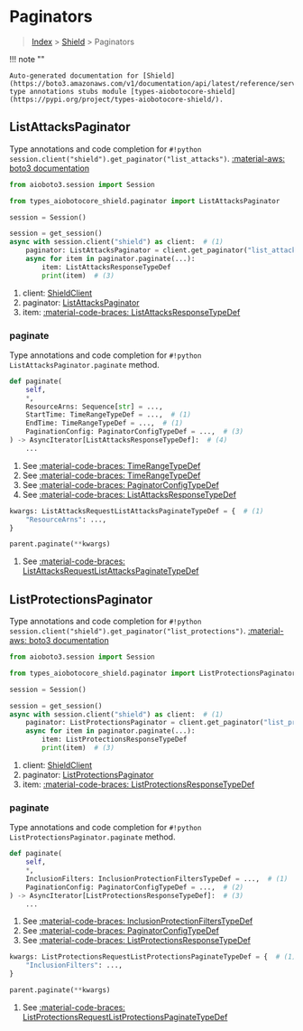 # Paginators

> [Index](../README.md) > [Shield](./README.md) > Paginators

!!! note ""

    Auto-generated documentation for [Shield](https://boto3.amazonaws.com/v1/documentation/api/latest/reference/services/shield.html#Shield)
    type annotations stubs module [types-aiobotocore-shield](https://pypi.org/project/types-aiobotocore-shield/).

## ListAttacksPaginator

Type annotations and code completion for `#!python session.client("shield").get_paginator("list_attacks")`.
[:material-aws: boto3 documentation](https://boto3.amazonaws.com/v1/documentation/api/latest/reference/services/shield.html#Shield.Paginator.ListAttacks)

```python title="Usage example"
from aioboto3.session import Session

from types_aiobotocore_shield.paginator import ListAttacksPaginator

session = Session()

session = get_session()
async with session.client("shield") as client:  # (1)
    paginator: ListAttacksPaginator = client.get_paginator("list_attacks")  # (2)
    async for item in paginator.paginate(...):
        item: ListAttacksResponseTypeDef
        print(item)  # (3)
```

1. client: [ShieldClient](./client.md)
2. paginator: [ListAttacksPaginator](./paginators.md#listattackspaginator)
3. item: [:material-code-braces: ListAttacksResponseTypeDef](./type_defs.md#listattacksresponsetypedef) 


### paginate

Type annotations and code completion for `#!python ListAttacksPaginator.paginate` method.

```python title="Method definition"
def paginate(
    self,
    *,
    ResourceArns: Sequence[str] = ...,
    StartTime: TimeRangeTypeDef = ...,  # (1)
    EndTime: TimeRangeTypeDef = ...,  # (1)
    PaginationConfig: PaginatorConfigTypeDef = ...,  # (3)
) -> AsyncIterator[ListAttacksResponseTypeDef]:  # (4)
    ...
```

1. See [:material-code-braces: TimeRangeTypeDef](./type_defs.md#timerangetypedef) 
2. See [:material-code-braces: TimeRangeTypeDef](./type_defs.md#timerangetypedef) 
3. See [:material-code-braces: PaginatorConfigTypeDef](./type_defs.md#paginatorconfigtypedef) 
4. See [:material-code-braces: ListAttacksResponseTypeDef](./type_defs.md#listattacksresponsetypedef) 


```python title="Usage example with kwargs"
kwargs: ListAttacksRequestListAttacksPaginateTypeDef = {  # (1)
    "ResourceArns": ...,
}

parent.paginate(**kwargs)
```

1. See [:material-code-braces: ListAttacksRequestListAttacksPaginateTypeDef](./type_defs.md#listattacksrequestlistattackspaginatetypedef) 
## ListProtectionsPaginator

Type annotations and code completion for `#!python session.client("shield").get_paginator("list_protections")`.
[:material-aws: boto3 documentation](https://boto3.amazonaws.com/v1/documentation/api/latest/reference/services/shield.html#Shield.Paginator.ListProtections)

```python title="Usage example"
from aioboto3.session import Session

from types_aiobotocore_shield.paginator import ListProtectionsPaginator

session = Session()

session = get_session()
async with session.client("shield") as client:  # (1)
    paginator: ListProtectionsPaginator = client.get_paginator("list_protections")  # (2)
    async for item in paginator.paginate(...):
        item: ListProtectionsResponseTypeDef
        print(item)  # (3)
```

1. client: [ShieldClient](./client.md)
2. paginator: [ListProtectionsPaginator](./paginators.md#listprotectionspaginator)
3. item: [:material-code-braces: ListProtectionsResponseTypeDef](./type_defs.md#listprotectionsresponsetypedef) 


### paginate

Type annotations and code completion for `#!python ListProtectionsPaginator.paginate` method.

```python title="Method definition"
def paginate(
    self,
    *,
    InclusionFilters: InclusionProtectionFiltersTypeDef = ...,  # (1)
    PaginationConfig: PaginatorConfigTypeDef = ...,  # (2)
) -> AsyncIterator[ListProtectionsResponseTypeDef]:  # (3)
    ...
```

1. See [:material-code-braces: InclusionProtectionFiltersTypeDef](./type_defs.md#inclusionprotectionfilterstypedef) 
2. See [:material-code-braces: PaginatorConfigTypeDef](./type_defs.md#paginatorconfigtypedef) 
3. See [:material-code-braces: ListProtectionsResponseTypeDef](./type_defs.md#listprotectionsresponsetypedef) 


```python title="Usage example with kwargs"
kwargs: ListProtectionsRequestListProtectionsPaginateTypeDef = {  # (1)
    "InclusionFilters": ...,
}

parent.paginate(**kwargs)
```

1. See [:material-code-braces: ListProtectionsRequestListProtectionsPaginateTypeDef](./type_defs.md#listprotectionsrequestlistprotectionspaginatetypedef) 
